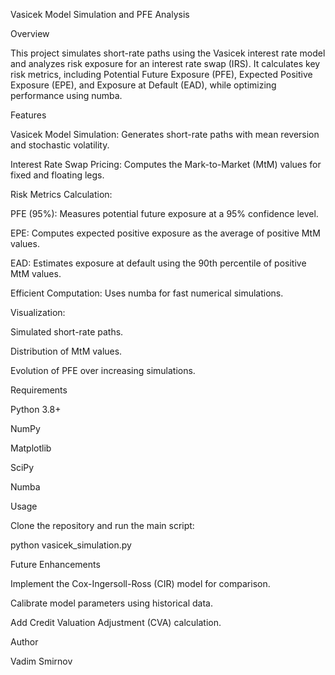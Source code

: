 
Vasicek Model Simulation and PFE Analysis

Overview

This project simulates short-rate paths using the Vasicek interest rate model and analyzes risk exposure for an interest rate swap (IRS). It calculates key risk metrics, including Potential Future Exposure (PFE), Expected Positive Exposure (EPE), and Exposure at Default (EAD), while optimizing performance using numba.

Features

Vasicek Model Simulation: Generates short-rate paths with mean reversion and stochastic volatility.

Interest Rate Swap Pricing: Computes the Mark-to-Market (MtM) values for fixed and floating legs.

Risk Metrics Calculation:

PFE (95%): Measures potential future exposure at a 95% confidence level.

EPE: Computes expected positive exposure as the average of positive MtM values.

EAD: Estimates exposure at default using the 90th percentile of positive MtM values.

Efficient Computation: Uses numba for fast numerical simulations.

Visualization:

Simulated short-rate paths.

Distribution of MtM values.

Evolution of PFE over increasing simulations.

Requirements

Python 3.8+

NumPy

Matplotlib

SciPy

Numba

Usage

Clone the repository and run the main script:

python vasicek_simulation.py

Future Enhancements

Implement the Cox-Ingersoll-Ross (CIR) model for comparison.

Calibrate model parameters using historical data.

Add Credit Valuation Adjustment (CVA) calculation.

Author

Vadim Smirnov
